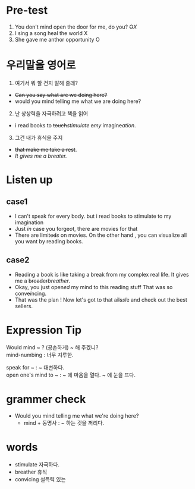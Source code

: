 # Pre-test  
1. You don't mind open the door for me, do you? ~~O~~*X*
2. I sing a song heal the world X
3. She gave me anthor opportunity O

# 우리말을 영어로 
1. 여기서 뭐 할 건지 말해 줄래?
 - ~~Can you say what are we doing here?~~
 - would you mind telling me what we are doing here?
2. 난 상상력을 자극하려고 책을 읽어
 - i read books to ~~touch~~*stimulate* ~~a~~*my* imagin~~e~~*ation*.
 
3. 그건 내가 휴식을 주지   
- ~~that make me take a rest~~.
- *It gives me a breater.*

# Listen up
## case1
- I can't speak for every body. but i read books to stimulate to my imagination
- Just *in* case you forg~~e~~*o*t, there are movies for that
- There are limit~~ed~~*s* on movies. On the other hand , you can visualize
  all you want by reading books.

## case2
- Reading a book is like taking a break from my complex real life. It
  gives me a ~~breader~~*breather*.
- Okay, you just open*ed* my mind to this reading stuff That was so conv~~e~~*i*ncing.
- That was the plan ! Now let's got to that ai~~ls~~*sl*e and check
  out the best sellers.
# Expression Tip
Would mind ~ ? (공손하게) ~ 해 주겠니?   
mind-numbing : 너무 지루한.   

speak for ~ : ~ 대변하다.  
open one's mind to ~ : ~ 에 마음을 열다. ~ 에 눈을 뜨다. 

# grammer check
- Would you mind telling me what we're doing here?
  - mind + 동명사 : ~ 하는 것을 꺼리다. 

# words
- stimulate 자극하다.  
- breather 휴식  
- convicing 설득력 있는  

